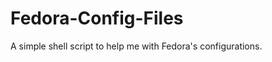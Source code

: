 Fedora-Config-Files
===================

A simple shell script to help me with Fedora's configurations.
